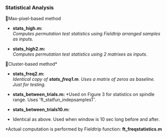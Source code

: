 ### Statistical Analysis

:dart:Max-pixel-based method

* **stats_high.m:**  
*Computes permutation test statistics using Fieldtrip arranged samples as inputs.*

* **stats_high2.m:**  
*Computes permutation test statistics using 2 matrixes as inputs.*

:dart:Cluster-based method*


* **stats_freq2.m:**  
*Identical copy of **stats_freq1.m**. Uses a matrix of zeros as baseline. Just for testing.* 

* **stats_between_trials.m:**
*Used on Figure 3 for statistics on spindle range.  Uses 'ft_statfun_indepsamplesT'. 

* **stats_between_trials10.m:**
* Identical as above. Used when window is 10 sec long before and after.  

*Actual computation is performed by Fieldtrip function: **ft_freqstatistics.m**



